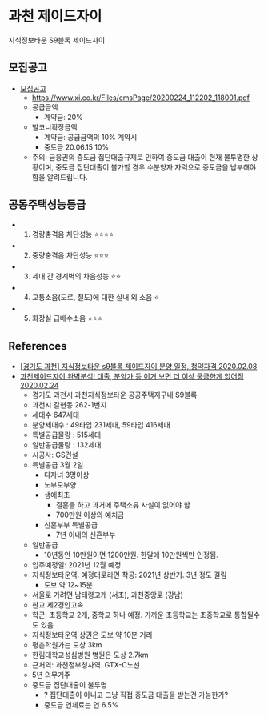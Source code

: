 # 과천 제이드자이
지식정보타운 S9블록 제이드자이

## 모집공고
* [모집공고](https://www.xi.co.kr/gcjade/view?cmsMenuSeq=581)
  * https://www.xi.co.kr/Files/cmsPage/20200224_112202_118001.pdf
  * 공급금액
    * 계약금: 20%
  * 발코니확장금액
    * 계약금: 공급금액의 10% 계약시
    * 중도금 20.06.15 10%
  * 주의: 금융권의 중도금 집단대출규제로 인하여 중도금 대출이 현재 불투명한 상황이며, 중도금 집단대출이 불가할 경우 수분양자 자력으로 중도금을 납부해야 함을 알려드립니다.

## 공동주택성능등급
* 1. 경량충격음 차단성능 ⭐️⭐️⭐️⭐️
* 2. 중량충격음 차단성능 ⭐️⭐️⭐️
* 3. 세대 간 경계벽의 차음성능 ⭐️⭐️
* 4. 교통소음(도로, 철도)에 대한 실내 외 소음 ⭐️
* 5. 화장실 급배수소음 ⭐️⭐️⭐️

## References
* [[경기도 과천] 지식정보타운 s9블록 제이드자이 분양 일정, 청약자격 2020.02.08](https://landnmoney.tistory.com/419)
* [과천제이드자이 완벽분석! 대출, 분양가 등 이거 보면 더 이상 궁금한게 없어짐 2020.02.24](https://www.youtube.com/watch?v=q_yUmeCEdUs)
  * 경기도 과천시 과천지식정보타운 공공주택지구내 S9블록
  * 과천시 갈현동 262-1번지
  * 세대수 647세대
  * 분양세대수 : 49타입 231세대, 59타입 416세대
  * 특별공급물량 : 515세대
  * 일반공급물량 : 132세대
  * 시공사: GS건설
  * 특별공급 3월 2일
    * 다자녀 3명이상
    * 노부모부양
    * 생애최초
      * 결혼을 하고 과거에 주택소유 사실이 없어야 함
      * 700만원 이상의 예치금
    * 신혼부부 특별공급
      * 7년 이내의 신혼부부
  * 일반공급
    * 10년동안 10만원이면 1200만원. 한달에 10만원씩만 인정됨.
  * 입주예정일: 2021년 12월 예정
  * 지식정보타운역. 예정대로라면 착공: 2021년 상반기. 3년 정도 걸림
    * 도보 약 12~15분
  * 서울로 가려면 남태령고개 (서초), 과천중앙로 (강남)
  * 판교 제2경인고속
  * 학군: 초등학교 2개, 중학교 하나 예정. 가까운 초등학교는 초중학교로 통합될수도 있음
  * 지식정보타운역 상권은 도보 약 10분 거리
  * 평촌학원가는 도상 3km
  * 한림대학교성심병원 병원은 도상 2.7km
  * 근처역: 과천정부청사역. GTX-C노선
  * 5년 의무거주
  * 중도금 집단대출이 불투명
    * ? 집단대출이 아니고 그냥 직접 중도금 대출을 받는건 가능한가?
    * 중도금 연체료는 연 6.5%
